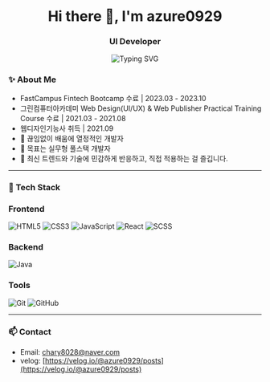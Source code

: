<h1 align="center">Hi there 👋, I'm azure0929</h1>
<h3 align="center">UI Developer</h3>

<p align="center">
  <img src="https://readme-typing-svg.demolab.com?font=Fira+Code&pause=1000&center=true&vCenter=true&width=435&lines=React+%7C+Javascript;Frontend+Developer+%2B+Backend+Developer;Clean+Code+%7C+UX+First+Thinking;Always+learning+%E2%9C%8C%EF%B8%8F" alt="Typing SVG" />
</p>

### ✨ About Me

- FastCampus Fintech Bootcamp 수료 | 2023.03 - 2023.10
- 그린컴퓨터아카데미 Web Design(UI/UX) & Web Publisher Practical Training Course 수료 | 2021.03 - 2021.08
- 웹디자인기능사 취득 | 2021.09
- 🧠 끊임없이 배움에 열정적인 개발자
- 🎯 목표는 실무형 풀스택 개발자
- 🌱 최신 트렌드와 기술에 민감하게 반응하고, 직접 적용하는 걸 즐깁니다.

---

### 🚀 Tech Stack

### Frontend

![HTML5](https://img.shields.io/badge/-HTML5-E34F26?style=flat-square&logo=html5&logoColor=white)
![CSS3](https://img.shields.io/badge/-CSS3-1572B6?style=flat-square&logo=css3)
![JavaScript](https://img.shields.io/badge/-JavaScript-F7DF1E?style=flat-square&logo=javascript&logoColor=black)
![React](https://img.shields.io/badge/-React-61DAFB?style=flat-square&logo=react)
![SCSS](https://img.shields.io/badge/-SCSS-CC6699?style=flat-square&logo=sass)

### Backend

![Java](https://img.shields.io/badge/Java-007396?style=flat&logo=OpenJDK&logoColor=white)

### Tools

![Git](https://img.shields.io/badge/-Git-F05032?style=flat-square&logo=git)
![GitHub](https://img.shields.io/badge/-GitHub-181717?style=flat-square&logo=github)

---

### 📫 Contact

- Email: [chary8028@naver.com](chary8028@naver.com)
- velog: [https://velog.io/@azure0929/posts](https://velog.io/@azure0929/posts)
